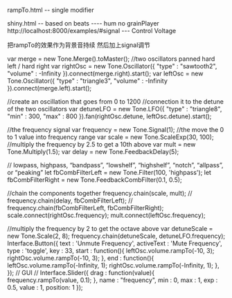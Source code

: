rampTo.html  -- single modifier



shiny.html  -- based on beats  ---- hum no
grainPlayer
http://localhost:8000/examples/#signal --- Control Voltage


把rampTo的效果作为背景音持续
然后加上signal调节




var merge = new Tone.Merge().toMaster();
//two oscillators panned hard left / hard right
var rightOsc = new Tone.Oscillator({
		"type" : "sawtooth2",
		"volume" : -Infinity
}).connect(merge.right).start();
var leftOsc = new Tone.Oscillator({
		"type" : "triangle3",
		"volume" : -Infinity
}).connect(merge.left).start();

//create an oscillation that goes from 0 to 1200
//connection it to the detune of the two oscillators
var detuneLFO = new Tone.LFO({
    "type" : "triangle8",
    "min" : 300,
    "max" : 800
}).fan(rightOsc.detune, leftOsc.detune).start();

//the frequency signal
var frequency = new Tone.Signal(1);
//the move the 0 to 1 value into frequency range
var scale = new Tone.ScaleExp(30, 100);
//multiply the frequency by 2.5 to get a 10th above
var mult = new Tone.Multiply(1.5);
var delay = new Tone.FeedbackDelay(5);

// lowpass, highpass, “bandpass”, “lowshelf”, “highshelf”, “notch”, “allpass”, or “peaking”
let fbCombFilterLeft = new Tone.Filter(100, 'highpass');
let fbCombFilterRight = new Tone.FeedbackCombFilter(0.1, 0.5);

//chain the components together
frequency.chain(scale, mult);
// frequency.chain(delay, fbCombFilterLeft);
// frequency.chain(fbCombFilterLeft, fbCombFilterRight);
scale.connect(rightOsc.frequency);
mult.connect(leftOsc.frequency);

//multiply the frequency by 2 to 	get the octave above
var detuneScale = new Tone.Scale(2, 8);
frequency.chain(detuneScale, detuneLFO.frequency);
Interface.Button({
    text : 'Unmute Frequency',
    activeText : 'Mute Frequency',
    type : 'toggle',
    key : 33,
    start : function(){
        leftOsc.volume.rampTo(-10, 3);
        rightOsc.volume.rampTo(-10, 3);
    },
    end : function(){
        leftOsc.volume.rampTo(-Infinity, 1);
        rightOsc.volume.rampTo(-Infinity, 1);
    },
});
// GUI //
Interface.Slider({
    drag : function(value){
        frequency.rampTo(value, 0.1);
    },
    name : "frequency",
    min : 0,
    max : 1,
    exp : 0.5,
    value : 1,
    position: 1
});
